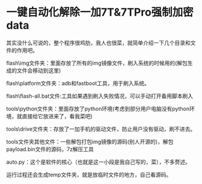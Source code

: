 # 一键自动化解除一加7T&amp;7TPro强制加密data

其实没什么可说的，整个程序很鸡肋，我人也很菜，就简单介绍一下几个目录和文件的作用吧。

flash\img文件夹：里面存放了所有的img镜像文件，刷入系统的时候用的(解包生成的文件会移动到这里)

flash\platform文件夹：adb和fastboot工具，用于刷入系统。

flash\flash-all.bat文件:工具如果遇到刷入失败情况，可以手动打开备用脚本刷入

tools\python文件夹：里面存放了python环境(考虑到部分用户电脑没有python环境，就直接给它放进来了，看我菜吧)

tools\drive文件夹：存放了一加手机的驱动文件，防止用户没有驱动，刷不进去。

tools文件夹其他文件：一些解包打包img镜像的源码(别人开源的)，解包payload.bin文件的源码，7z解压工具

auto.py：这个是软件的核心（也就是这一小段是我自己写的，菜），不多赘述。

运行过程还会生成temp文件夹，就是放临时文件的地方，自己看源码。
